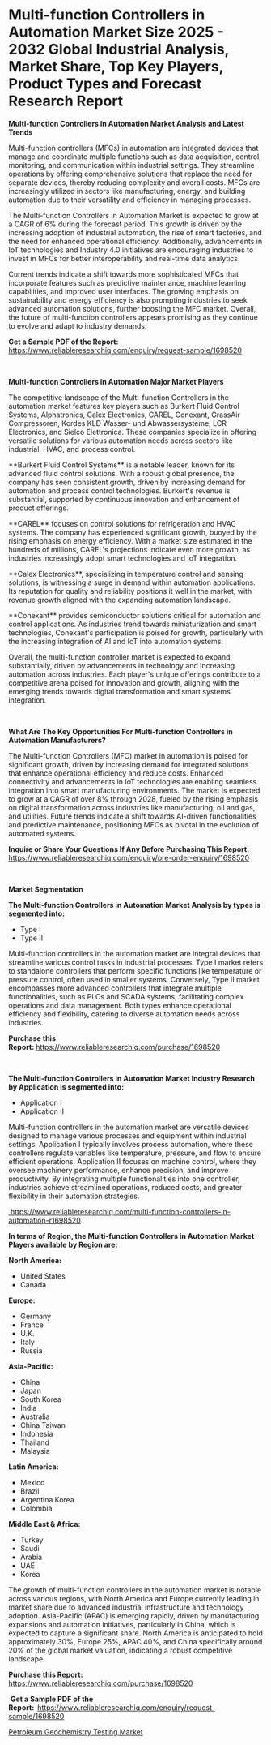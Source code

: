 <p><h1>Multi-function Controllers in Automation Market Size 2025 - 2032 Global Industrial Analysis, Market Share, Top Key Players, Product Types and Forecast Research Report</h1></p><p><strong>Multi-function Controllers in Automation Market Analysis and Latest Trends</strong></p>
<p><p>Multi-function controllers (MFCs) in automation are integrated devices that manage and coordinate multiple functions such as data acquisition, control, monitoring, and communication within industrial settings. They streamline operations by offering comprehensive solutions that replace the need for separate devices, thereby reducing complexity and overall costs. MFCs are increasingly utilized in sectors like manufacturing, energy, and building automation due to their versatility and efficiency in managing processes.</p><p>The Multi-function Controllers in Automation Market is expected to grow at a CAGR of 6% during the forecast period. This growth is driven by the increasing adoption of industrial automation, the rise of smart factories, and the need for enhanced operational efficiency. Additionally, advancements in IoT technologies and Industry 4.0 initiatives are encouraging industries to invest in MFCs for better interoperability and real-time data analytics. </p><p>Current trends indicate a shift towards more sophisticated MFCs that incorporate features such as predictive maintenance, machine learning capabilities, and improved user interfaces. The growing emphasis on sustainability and energy efficiency is also prompting industries to seek advanced automation solutions, further boosting the MFC market. Overall, the future of multi-function controllers appears promising as they continue to evolve and adapt to industry demands.</p></p>
<p><strong>Get a Sample PDF of the Report:&nbsp;</strong> <a href="https://www.reliableresearchiq.com/enquiry/request-sample/1698520?utm_campaign=3136&utm_medium=2&utm_source=Github&utm_content=ia&utm_term=27032025&utm_id=multi-function-controllers-in-automation">https://www.reliableresearchiq.com/enquiry/request-sample/1698520</a></p>
<p>&nbsp;</p>
<p><strong>Multi-function Controllers in Automation Major Market Players</strong></p>
<p><p>The competitive landscape of the Multi-function Controllers in the automation market features key players such as Burkert Fluid Control Systems, Alphatronics, Calex Electronics, CAREL, Conexant, GrassAir Compressoren, Kordes KLD Wasser- und Abwassersysteme, LCR Electronics, and Sielco Elettronica. These companies specialize in offering versatile solutions for various automation needs across sectors like industrial, HVAC, and process control.</p><p>**Burkert Fluid Control Systems** is a notable leader, known for its advanced fluid control solutions. With a robust global presence, the company has seen consistent growth, driven by increasing demand for automation and process control technologies. Burkert's revenue is substantial, supported by continuous innovation and enhancement of product offerings.</p><p>**CAREL** focuses on control solutions for refrigeration and HVAC systems. The company has experienced significant growth, buoyed by the rising emphasis on energy efficiency. With a market size estimated in the hundreds of millions, CAREL's projections indicate even more growth, as industries increasingly adopt smart technologies and IoT integration.</p><p>**Calex Electronics**, specializing in temperature control and sensing solutions, is witnessing a surge in demand within automation applications. Its reputation for quality and reliability positions it well in the market, with revenue growth aligned with the expanding automation landscape.</p><p>**Conexant** provides semiconductor solutions critical for automation and control applications. As industries trend towards miniaturization and smart technologies, Conexant's participation is poised for growth, particularly with the increasing integration of AI and IoT into automation systems.</p><p>Overall, the multi-function controller market is expected to expand substantially, driven by advancements in technology and increasing automation across industries. Each player's unique offerings contribute to a competitive arena poised for innovation and growth, aligning with the emerging trends towards digital transformation and smart systems integration.</p></p>
<p>&nbsp;</p>
<p><strong>What Are The Key Opportunities For Multi-function Controllers in Automation Manufacturers?</strong></p>
<p><p>The Multi-function Controllers (MFC) market in automation is poised for significant growth, driven by increasing demand for integrated solutions that enhance operational efficiency and reduce costs. Enhanced connectivity and advancements in IoT technologies are enabling seamless integration into smart manufacturing environments. The market is expected to grow at a CAGR of over 8% through 2028, fueled by the rising emphasis on digital transformation across industries like manufacturing, oil and gas, and utilities. Future trends indicate a shift towards AI-driven functionalities and predictive maintenance, positioning MFCs as pivotal in the evolution of automated systems.</p></p>
<p><strong>Inquire or Share Your Questions If Any Before Purchasing This Report:</strong> <a href="https://www.reliableresearchiq.com/enquiry/pre-order-enquiry/1698520?utm_campaign=3136&utm_medium=2&utm_source=Github&utm_content=ia&utm_term=27032025&utm_id=multi-function-controllers-in-automation">https://www.reliableresearchiq.com/enquiry/pre-order-enquiry/1698520</a></p>
<p>&nbsp;</p>
<p><strong>Market Segmentation</strong></p>
<p><strong>The Multi-function Controllers in Automation Market Analysis by types is segmented into:</strong></p>
<p><ul><li>Type I</li><li>Type II</li></ul></p>
<p><p>Multi-function controllers in the automation market are integral devices that streamline various control tasks in industrial processes. Type I market refers to standalone controllers that perform specific functions like temperature or pressure control, often used in smaller systems. Conversely, Type II market encompasses more advanced controllers that integrate multiple functionalities, such as PLCs and SCADA systems, facilitating complex operations and data management. Both types enhance operational efficiency and flexibility, catering to diverse automation needs across industries.</p></p>
<p><strong>Purchase this Report:&nbsp;</strong><a href="https://www.reliableresearchiq.com/purchase/1698520?utm_campaign=3136&utm_medium=2&utm_source=Github&utm_content=ia&utm_term=27032025&utm_id=multi-function-controllers-in-automation">https://www.reliableresearchiq.com/purchase/1698520</a></p>
<p>&nbsp;</p>
<p><strong>The Multi-function Controllers in Automation Market Industry Research by Application is segmented into:</strong></p>
<p><ul><li>Application I</li><li>Application II</li></ul></p>
<p><p>Multi-function controllers in the automation market are versatile devices designed to manage various processes and equipment within industrial settings. Application I typically involves process automation, where these controllers regulate variables like temperature, pressure, and flow to ensure efficient operations. Application II focuses on machine control, where they oversee machinery performance, enhance precision, and improve productivity. By integrating multiple functionalities into one controller, industries achieve streamlined operations, reduced costs, and greater flexibility in their automation strategies.</p></p>
<p><a href="https://www.reliableresearchiq.com/multi-function-controllers-in-automation-r1698520?utm_campaign=3136&utm_medium=2&utm_source=Github&utm_content=ia&utm_term=27032025&utm_id=multi-function-controllers-in-automation">&nbsp;https://www.reliableresearchiq.com/multi-function-controllers-in-automation-r1698520</a></p>
<p><strong>In terms of Region, the Multi-function Controllers in Automation Market Players available by Region are:</strong></p>
<p>
    <p> <strong> North America: </strong>
        <ul>
            <li>United States</li>
            <li>Canada</li>
        </ul>
        </p> 
    <p> <strong> Europe: </strong>
        <ul>
            <li>Germany</li>
            <li>France</li>
            <li>U.K.</li>
            <li>Italy</li>
            <li>Russia</li>
        </ul>
        </p> 
    <p> <strong> Asia-Pacific: </strong>
        <ul>
            <li>China</li>
            <li>Japan</li>
            <li>South Korea</li>
            <li>India</li>
            <li>Australia</li>
            <li>China Taiwan</li>
            <li>Indonesia</li>
            <li>Thailand</li>
            <li>Malaysia</li>
        </ul>
        </p> 
    <p> <strong> Latin America: </strong>
        <ul>
            <li>Mexico</li>
            <li>Brazil</li>
            <li>Argentina Korea</li>
            <li>Colombia</li>
        </ul>
        </p> 
    <p> <strong> Middle East & Africa: </strong>
        <ul>
            <li>Turkey</li>
            <li>Saudi</li>
            <li>Arabia</li>
            <li>UAE</li>
            <li>Korea</li>
        </ul>
    </p>
    </p>
<p><p>The growth of multi-function controllers in the automation market is notable across various regions, with North America and Europe currently leading in market share due to advanced industrial infrastructure and technology adoption. Asia-Pacific (APAC) is emerging rapidly, driven by manufacturing expansions and automation initiatives, particularly in China, which is expected to capture a significant share. North America is anticipated to hold approximately 30%, Europe 25%, APAC 40%, and China specifically around 20% of the global market valuation, indicating a robust competitive landscape.</p></p>
<p><strong>Purchase this Report: </strong><a href="https://www.reliableresearchiq.com/purchase/1698520?utm_campaign=3136&utm_medium=2&utm_source=Github&utm_content=ia&utm_term=27032025&utm_id=multi-function-controllers-in-automation">https://www.reliableresearchiq.com/purchase/1698520</a></p>
<p>&nbsp;<strong>Get a Sample PDF of the Report:&nbsp;&nbsp;</strong><a href="https://www.reliableresearchiq.com/enquiry/request-sample/1698520?utm_campaign=3136&utm_medium=2&utm_source=Github&utm_content=ia&utm_term=27032025&utm_id=multi-function-controllers-in-automation">https://www.reliableresearchiq.com/enquiry/request-sample/1698520</a></p>
<p><strong></strong></p>
<p><p><a href="https://github.com/shrebasokib/Market-Research-Report-List-1/blob/main/petroleum-geochemistry-testing-market.md?utm_campaign=3136&utm_medium=2&utm_source=Github&utm_content=ia&utm_term=27032025&utm_id=multi-function-controllers-in-automation">Petroleum Geochemistry Testing Market</a></p></p>